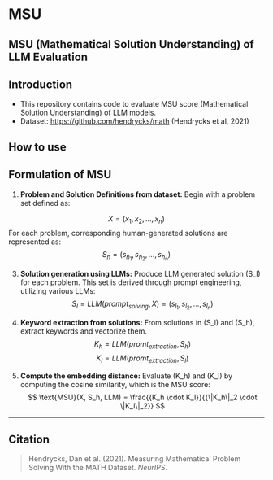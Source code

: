 # MSU
MSU (Mathematical Solution Understanding) of LLM Evaluation
---
## Introduction
* This repository contains code to evaluate MSU score (Mathematical Solution Understanding) of LLM models.
* Dataset: https://github.com/hendrycks/math (Hendrycks et al, 2021)

## How to use


## Formulation of MSU

1. **Problem and Solution Definitions from dataset:** Begin with a problem set defined as:
   
$$
   X = (x_1, x_2, \ldots, x_n)
   $$
   For each problem, corresponding human-generated solutions are represented as:
   $$
   S_h = (s_{h_1}, s_{h_2}, \ldots, s_{h_n})
$$

3. **Solution generation using LLMs:** Produce LLM generated solution \(S_l\) for each problem. This set is derived through prompt engineering, utilizing various LLMs:
   $$
   S_l = LLM(prompt_{solving}, X) = (s_{l_1}, s_{l_2}, \ldots, s_{l_n})
   $$

4. **Keyword extraction from solutions:** From solutions in \(S_l\) and \(S_h\), extract keywords and vectorize them.
   $$
   K_{h}= LLM(promt_{extraction}, S_h)
   $$
   $$
   K_{l}= LLM(promt_{extraction}, S_l)
   $$

5. **Compute the embedding distance:** Evaluate \(K_h\) and \(K_l\) by computing the cosine similarity, which is the MSU score:
   $$
   \text{MSU}(X, S_h, LLM)  = \frac{{K_h \cdot K_l}}{{\|K_h\|_2 \cdot \|K_l\|_2}}
   $$

---
## Citation

> Hendrycks, Dan et al. (2021). Measuring Mathematical Problem Solving With the MATH Dataset. *NeurIPS*.
